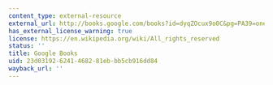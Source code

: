 ```yaml
---
content_type: external-resource
external_url: http://books.google.com/books?id=dyqZOcux9o0C&pg=PA39=onepage
has_external_license_warning: true
license: https://en.wikipedia.org/wiki/All_rights_reserved
status: ''
title: Google Books
uid: 23d03192-6241-4682-81eb-bb5cb916dd84
wayback_url: ''
---
```

